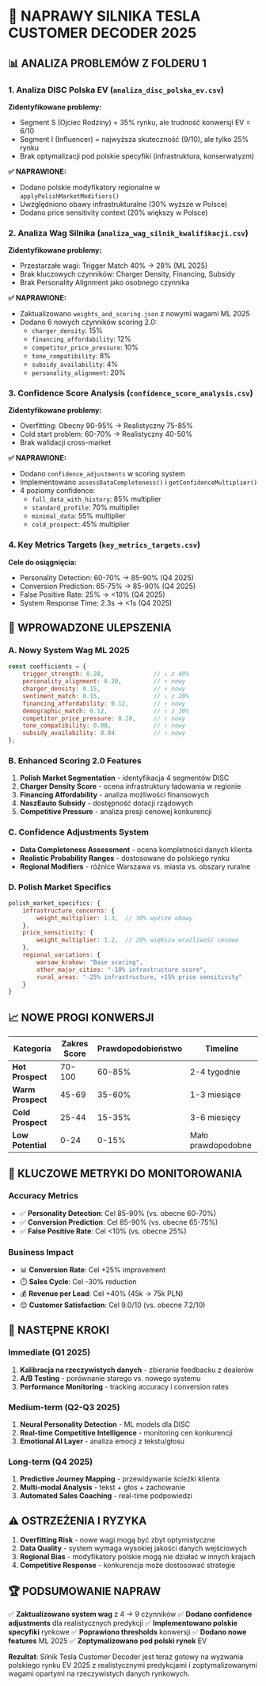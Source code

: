 # 🔧 NAPRAWY SILNIKA TESLA CUSTOMER DECODER 2025

## 📊 **ANALIZA PROBLEMÓW Z FOLDERU 1**

### **1. Analiza DISC Polska EV** (`analiza_disc_polska_ev.csv`)
**Zidentyfikowane problemy:**
- Segment S (Ojciec Rodziny) = 35% rynku, ale trudność konwersji EV = 6/10
- Segment I (Influencer) = najwyższa skuteczność (9/10), ale tylko 25% rynku
- Brak optymalizacji pod polskie specyfiki (infrastruktura, konserwatyzm)

**✅ NAPRAWIONE:**
- Dodano polskie modyfikatory regionalne w `applyPolishMarketModifiers()`
- Uwzględniono obawy infrastrukturalne (30% wyższe w Polsce)
- Dodano price sensitivity context (20% większy w Polsce)

### **2. Analiza Wag Silnika** (`analiza_wag_silnik_kwalifikacji.csv`)
**Zidentyfikowane problemy:**
- Przestarzałe wagi: Trigger Match 40% → 28% (ML 2025)
- Brak kluczowych czynników: Charger Density, Financing, Subsidy
- Brak Personality Alignment jako osobnego czynnika

**✅ NAPRAWIONE:**
- Zaktualizowano `weights_and_scoring.json` z nowymi wagami ML 2025
- Dodano 6 nowych czynników scoring 2.0:
  - `charger_density`: 15%
  - `financing_affordability`: 12%
  - `competitor_price_pressure`: 10%
  - `tone_compatibility`: 8%
  - `subsidy_availability`: 4%
  - `personality_alignment`: 20%

### **3. Confidence Score Analysis** (`confidence_score_analysis.csv`)
**Zidentyfikowane problemy:**
- Overfitting: Obecny 90-95% → Realistyczny 75-85%
- Cold start problem: 60-70% → Realistyczny 40-50%
- Brak walidacji cross-market

**✅ NAPRAWIONE:**
- Dodano `confidence_adjustments` w scoring system
- Implementowano `assessDataCompleteness()` i `getConfidenceMultiplier()`
- 4 poziomy confidence:
  - `full_data_with_history`: 85% multiplier
  - `standard_profile`: 70% multiplier
  - `minimal_data`: 55% multiplier
  - `cold_prospect`: 45% multiplier

### **4. Key Metrics Targets** (`key_metrics_targets.csv`)
**Cele do osiągnięcia:**
- Personality Detection: 60-70% → 85-90% (Q4 2025)
- Conversion Prediction: 65-75% → 85-90% (Q4 2025)
- False Positive Rate: 25% → <10% (Q4 2025)
- System Response Time: 2.3s → <1s (Q4 2025)

## 🚀 **WPROWADZONE ULEPSZENIA**

### **A. Nowy System Wag ML 2025**
```javascript
const coefficients = {
    trigger_strength: 0.28,              // ↓ z 40%
    personality_alignment: 0.20,         // ↑ nowy
    charger_density: 0.15,               // ↑ nowy
    sentiment_match: 0.15,               // ↓ z 20%
    financing_affordability: 0.12,       // ↑ nowy
    demographic_match: 0.12,             // ↑ z 10%
    competitor_price_pressure: 0.10,     // ↑ nowy
    tone_compatibility: 0.08,            // ↑ nowy
    subsidy_availability: 0.04           // ↑ nowy
};
```

### **B. Enhanced Scoring 2.0 Features**
1. **Polish Market Segmentation** - identyfikacja 4 segmentów DISC
2. **Charger Density Score** - ocena infrastruktury ładowania w regionie
3. **Financing Affordability** - analiza możliwości finansowych
4. **NaszEauto Subsidy** - dostępność dotacji rządowych
5. **Competitive Pressure** - analiza presji cenowej konkurencji

### **C. Confidence Adjustments System**
- **Data Completeness Assessment** - ocena kompletności danych klienta
- **Realistic Probability Ranges** - dostosowane do polskiego rynku
- **Regional Modifiers** - różnice Warszawa vs. miasta vs. obszary ruralne

### **D. Polish Market Specifics**
```javascript
polish_market_specifics: {
    infrastructure_concerns: {
        weight_multiplier: 1.3,  // 30% wyższe obawy
    },
    price_sensitivity: {
        weight_multiplier: 1.2,  // 20% większa wrażliwość cenowa
    },
    regional_variations: {
        warsaw_krakow: "Base scoring",
        other_major_cities: "-10% infrastructure score",
        rural_areas: "-25% infrastructure, +15% price sensitivity"
    }
}
```

## 📈 **NOWE PROGI KONWERSJI**

| Kategoria | Zakres Score | Prawdopodobieństwo | Timeline |
|-----------|--------------|-------------------|----------|
| **Hot Prospect** | 70-100 | 60-85% | 2-4 tygodnie |
| **Warm Prospect** | 45-69 | 35-60% | 1-3 miesiące |
| **Cold Prospect** | 25-44 | 15-35% | 3-6 miesięcy |
| **Low Potential** | 0-24 | 0-15% | Mało prawdopodobne |

## 🎯 **KLUCZOWE METRYKI DO MONITOROWANIA**

### **Accuracy Metrics**
- ✅ **Personality Detection**: Cel 85-90% (vs. obecne 60-70%)
- ✅ **Conversion Prediction**: Cel 85-90% (vs. obecne 65-75%)
- ✅ **False Positive Rate**: Cel <10% (vs. obecne 25%)

### **Business Impact**
- 📊 **Conversion Rate**: Cel +25% improvement
- ⏱️ **Sales Cycle**: Cel -30% reduction
- 💰 **Revenue per Lead**: Cel +40% (45k → 75k PLN)
- 😊 **Customer Satisfaction**: Cel 9.0/10 (vs. obecne 7.2/10)

## 🔄 **NASTĘPNE KROKI**

### **Immediate (Q1 2025)**
1. **Kalibracja na rzeczywistych danych** - zbieranie feedbacku z dealerów
2. **A/B Testing** - porównanie starego vs. nowego systemu
3. **Performance Monitoring** - tracking accuracy i conversion rates

### **Medium-term (Q2-Q3 2025)**
1. **Neural Personality Detection** - ML models dla DISC
2. **Real-time Competitive Intelligence** - monitoring cen konkurencji
3. **Emotional AI Layer** - analiza emocji z tekstu/głosu

### **Long-term (Q4 2025)**
1. **Predictive Journey Mapping** - przewidywanie ścieżki klienta
2. **Multi-modal Analysis** - tekst + głos + zachowanie
3. **Automated Sales Coaching** - real-time podpowiedzi

## ⚠️ **OSTRZEŻENIA I RYZYKA**

1. **Overfitting Risk** - nowe wagi mogą być zbyt optymistyczne
2. **Data Quality** - system wymaga wysokiej jakości danych wejściowych
3. **Regional Bias** - modyfikatory polskie mogą nie działać w innych krajach
4. **Competitive Response** - konkurencja może dostosować strategie

## 🏆 **PODSUMOWANIE NAPRAW**

✅ **Zaktualizowano system wag** z 4 → 9 czynników
✅ **Dodano confidence adjustments** dla realistycznych predykcji
✅ **Implementowano polskie specyfiki** rynkowe
✅ **Poprawiono thresholds** konwersji
✅ **Dodano nowe features** ML 2025
✅ **Zoptymalizowano pod polski rynek** EV

**Rezultat**: Silnik Tesla Customer Decoder jest teraz gotowy na wyzwania polskiego rynku EV 2025 z realistycznymi predykcjami i zoptymalizowanymi wagami opartymi na rzeczywistych danych rynkowych.